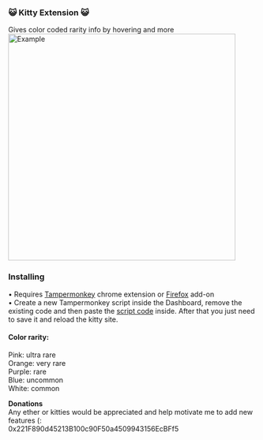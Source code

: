 ### 😺 Kitty Extension 😺
Gives color coded rarity info by hovering and more  
<img src="https://thumbs.gfycat.com/CloudyWarlikeChrysalis-size_restricted.gif" alt="Example" height="460px">

### Installing
• Requires [Tampermonkey](https://chrome.google.com/webstore/detail/tampermonkey/dhdgffkkebhmkfjojejmpbldmpobfkfo?hl=en) chrome extension or [Firefox](https://addons.mozilla.org/en-US/firefox/addon/tampermonkey/) add-on   
• Create a new Tampermonkey script inside the Dashboard, remove the existing code and then paste the [script code](https://raw.githubusercontent.com/HaJaeKyung/KittyExtension/master/script) inside. After that you just need to save it and reload the kitty site.

#### Color rarity:
Pink: ultra rare  
Orange: very rare  
Purple: rare  
Blue: uncommon  
White: common   

**Donations**  
Any ether or kitties would be appreciated and help motivate me to add new features (:  
0x221F890d45213B100c90F50a4509943156EcBFf5

